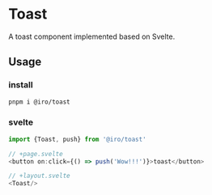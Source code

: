 # Toast
A toast component implemented based on Svelte.

## Usage

### install
```bash
pnpm i @iro/toast
```

### svelte
```ts
import {Toast, push} from '@iro/toast'

// +page.svelte
<button on:click={() => push('Wow!!!')}>toast</button>

// +layout.svelte
<Toast/>
```
